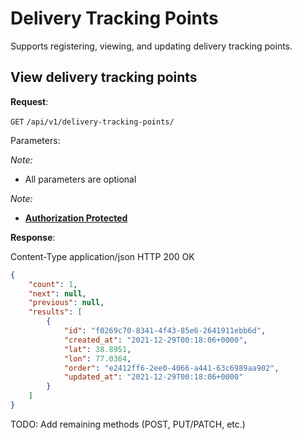 # Delivery Tracking Points
Supports registering, viewing, and updating delivery tracking points.


## View delivery tracking points

**Request**:

`GET` `/api/v1/delivery-tracking-points/`

Parameters:

*Note:*

- All parameters are optional

*Note:*

- **[Authorization Protected](authentication.md)**

**Response**:

Content-Type application/json
HTTP 200 OK

```json
{
    "count": 1,
    "next": null,
    "previous": null,
    "results": [
        {
            "id": "f0269c70-8341-4f43-85e6-2641911ebb6d",
            "created_at": "2021-12-29T00:18:06+0000",
            "lat": 38.8951,
            "lon": 77.0364,
            "order": "e2412ff6-2ee0-4066-a441-63c6989aa902",
            "updated_at": "2021-12-29T00:18:06+0000"
        }
    ]
}
```

TODO: Add remaining methods (POST, PUT/PATCH, etc.)
